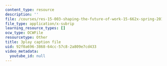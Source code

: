 ```yaml
---
content_type: resource
description: ''
file: /courses/res-15-003-shaping-the-future-of-work-15-662x-spring-2016/92f0a696386864cc57c82a809e7cd433_Hu-ZLesnxfc.srt
file_type: application/x-subrip
learning_resource_types: []
ocw_type: OCWFile
resourcetype: Other
title: 3play caption file
uid: 92f0a696-3868-64cc-57c8-2a809e7cd433
video_metadata:
  youtube_id: null
---
```

